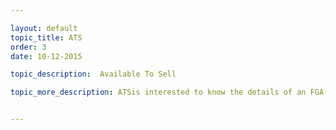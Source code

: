 ```yaml
---

layout: default
topic_title: ATS
order: 3
date: 10-12-2015

topic_description:  Available To Sell

topic_more_description: ATSis interested to know the details of an FGA( Fixed Goods  Asset ) or BTS ( build to Sell ) Order as soon as it is booked in the order management system OMEGA. When the Order is booked , ATS reserves the inventory and enables faster fulfillment of the FGA Order and if an order is cancelled ATS cancels the reservation in the inventory. using these reservations business determines the lead time and drives the inventory management processes in Factory.


---
```

